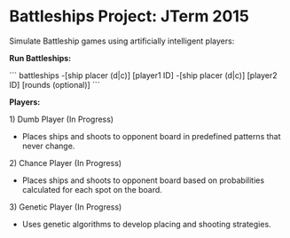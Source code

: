 # Battleships Project: JTerm 2015
Simulate Battleship games using artificially intelligent players:

<p><strong>Run Battleships:</strong></p>
```
   battleships -[ship placer (d|c)] [player1 ID] -[ship placer (d|c)] [player2 ID] [rounds (optional)]
```

<p><strong>Players:</strong></p>
1) Dumb Player (In Progress)
<ul>
   <li>Places ships and shoots to opponent board in predefined patterns that never change.</li>
</ul>
2) Chance Player (In Progress)
<ul>
   <li>Places ships and shoots to opponent board based on probabilities calculated for each spot on the board.</li>
</ul>
3) Genetic Player (In Progress)
<ul>
   <li>Uses genetic algorithms to develop placing and shooting strategies.</li>
</ul>
